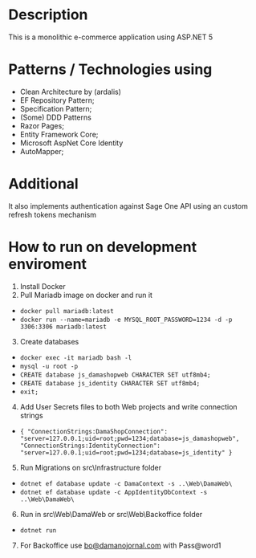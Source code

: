 # Description
This is a monolithic e-commerce application using ASP.NET 5

# Patterns / Technologies using
* Clean Architecture by (ardalis)
* EF Repository Pattern;
* Specification Pattern;
* (Some) DDD Patterns
*	Razor Pages;
* Entity Framework Core;
*	Microsoft AspNet Core Identity
*	AutoMapper;

# Additional
It also implements authentication against Sage One API using an custom refresh tokens mechanism

# How to run on development enviroment
1. Install Docker 
2. Pull Mariadb image on docker and run it
* `docker pull mariadb:latest`
* `docker run --name=mariadb -e MYSQL_ROOT_PASSWORD=1234 -d -p 3306:3306 mariadb:latest`
3. Create databases
* `docker exec -it mariadb bash -l`
* `mysql -u root -p`
* `CREATE database js_damashopweb CHARACTER SET utf8mb4;`
* `CREATE database js_identity CHARACTER SET utf8mb4;`
* `exit;`
4. Add User Secrets files to both Web projects and write connection strings
* `{
    "ConnectionStrings:DamaShopConnection": "server=127.0.0.1;uid=root;pwd=1234;database=js_damashopweb",
    "ConnectionStrings:IdentityConnection": "server=127.0.0.1;uid=root;pwd=1234;database=js_identity"
}`
5. Run Migrations on src\Infrastructure folder
* `dotnet ef database update -c DamaContext -s ..\Web\DamaWeb\`
* `dotnet ef database update -c AppIdentityDbContext -s ..\Web\DamaWeb\`
6. Run in src\Web\DamaWeb or src\Web\Backoffice folder
* `dotnet run`
7. For Backoffice use bo@damanojornal.com with Pass@word1